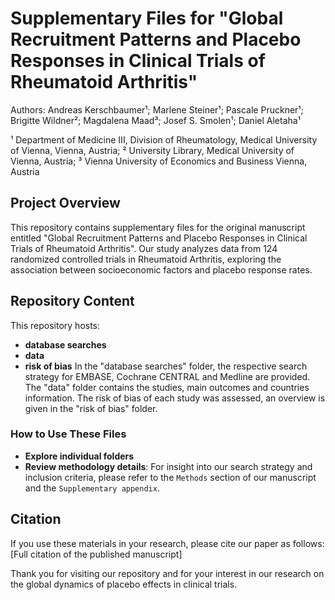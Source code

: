 # Supplementary Files for "Global Recruitment Patterns and Placebo Responses in Clinical Trials of Rheumatoid Arthritis" 
Authors: Andreas Kerschbaumer&sup1;; Marlene Steiner&sup1;; Pascale Pruckner&sup1;; Brigitte Wildner&sup2;; Magdalena Maad&sup3;; Josef S. Smolen&sup1;; Daniel Aletaha&sup1; 

&sup1; Department of Medicine III, Division of Rheumatology, Medical University of Vienna, Vienna, Austria; 
&sup2; University Library, Medical University of Vienna, Austria; 
&sup3; Vienna University of Economics and Business Vienna, Austria

## Project Overview
This repository contains supplementary files for the original manuscript entitled "Global Recruitment Patterns and Placebo Responses in Clinical Trials of Rheumatoid Arthritis". Our study analyzes data from 124 randomized controlled trials in Rheumatoid Arthritis, exploring the association between socioeconomic factors and placebo response rates.

## Repository Content
This repository hosts:
- **database searches**
- **data**
- **risk of bias**
In the "database searches" folder, the respective search strategy for EMBASE, Cochrane CENTRAL and Medline are provided. The "data" folder contains the studies, main outcomes and countries information. The risk of bias of each study was assessed, an overview is given in the "risk of bias" folder.


### How to Use These Files
- **Explore individual folders**
- **Review methodology details**: For insight into our search strategy and inclusion criteria, please refer to the `Methods` section of our manuscript and the `Supplementary appendix`.

## Citation
If you use these materials in your research, please cite our paper as follows:
[Full citation of the published manuscript]

Thank you for visiting our repository and for your interest in our research on the global dynamics of placebo effects in clinical trials.
